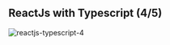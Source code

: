 ## ReactJs with Typescript (4/5)

![reactjs-typescript-4](https://github.com/HiranFerretiBaccos/reactjs-typescript-4/blob/main/image.png)
